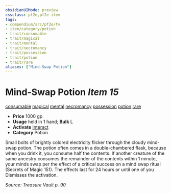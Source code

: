 ```yaml
---
obsidianUIMode: preview
cssclass: pf2e,pf2e-item
tags:
- compendium/src/pf2e/tv
- item/category/potion
- trait/consumable
- trait/magical
- trait/mental
- trait/necromancy
- trait/possession
- trait/potion
- trait/rare
aliases: ["Mind-Swap Potion"]
---
```

# Mind-Swap Potion *Item 15*  
[consumable](rules/traits/consumable.md)  [magical](rules/traits/magical.md)  [mental](rules/traits/mental.md)  [necromancy](rules/traits/necromancy.md)  [possession](rules/traits/possession.md)  [potion](rules/traits/potion.md)  [rare](rules/traits/rare.md)  

- **Price** 1000 gp
- **Usage** held in 1 hand; **Bulk** L
- **Activate** [Interact](rules/actions/interact.md)
- **Category** Potion

Small bolts of brightly colored electricity flicker through the cloudy mind-swap potion. The potion often comes in a double-chambered flask, because when you drink it, you consume half the contents. If another creature of the same ancestry consumes the remainder of the contents within 1 minute, your minds swap per the effect of a critical success on a mind swap ritual (Secrets of Magic 151). The effects last for 24 hours or until one of you Dismisses the activation.

*Source: Treasure Vault p. 90*